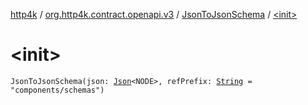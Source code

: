 [http4k](../../index.md) / [org.http4k.contract.openapi.v3](../index.md) / [JsonToJsonSchema](index.md) / [&lt;init&gt;](./-init-.md)

# &lt;init&gt;

`JsonToJsonSchema(json: `[`Json`](../../org.http4k.format/-json/index.md)`<NODE>, refPrefix: `[`String`](https://kotlinlang.org/api/latest/jvm/stdlib/kotlin/-string/index.html)` = "components/schemas")`